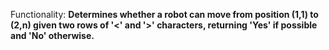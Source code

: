 Functionality: **Determines whether a robot can move from position (1,1) to (2,n) given two rows of '<' and '>' characters, returning 'Yes' if possible and 'No' otherwise.**